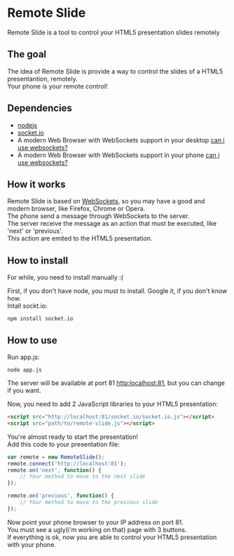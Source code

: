 # Remote Slide
Remote Slide is a tool to control your HTML5 presentation slides remotely

## The goal
The idea of Remote Slide is provide a way to control the slides of a HTML5 presentantion, remotely.  
Your phone is your remote control!

## Dependencies
* [nodejs](http://nodejs.org)
* [socket.io](http://socket.io)
* A modern Web Browser with WebSockets support in your desktop [can i use websockets?](http://caniuse.com/#search=websockets)  
* A modern Web Browser with WebSockets support in your phone [can i use websockets?](http://caniuse.com/#search=websockets)

## How it works
Remote Slide is based on [WebSockets](https://developer.mozilla.org/en-US/docs/WebSockets), so you may have a good and modern browser, like Firefox, Chrome or Opera.  
The phone send a message through WebSockets to the server.   
The server receive the message as an action that must be executed, like 'next' or 'previous'.   
This action are emited to the HTML5 presentation.

## How to install
For while, you need to install manually :(

First, if you don't have node, you must to install. Google it, if you don't know how.  
Intall sockt.io:
```cli
npm install socket.io
```

## How to use
Run app.js:
```cli
node app.js
```
The server will be available at port 81 [http:localhost:81](http:localhost:81), but you can change if you want.  

Now, you need to add 2 JavaScript libraries to your HTML5 presentation:
```html
<script src="http://localhost:81/socket.io/socket.io.js"></script>
<script src="path/to/remote-slide.js"></script>
```

You're almost ready to start the presentation!  
Add this code to your presentation file:
```javascript
var remote = new RemoteSlide();
remote.connect('http://localhost:81');
remote.on('next', function() {
	// Your method to move to the next slide
});

remote.on('previous', function() {
	// Your method to move to the previous slide
});
```
Now point your phone browser to your IP address on port 81.  
You must see a ugly(i'm working on that) page with 3 buttons.  
If everything is ok, now you are able to control your HTML5 presentation with your phone.